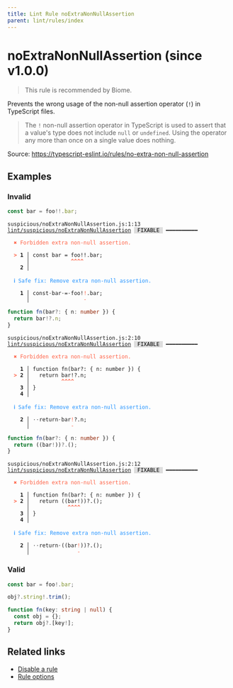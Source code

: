 ```yaml
---
title: Lint Rule noExtraNonNullAssertion
parent: lint/rules/index
---
```


# noExtraNonNullAssertion (since v1.0.0)

> This rule is recommended by Biome.

Prevents the wrong usage of the non-null assertion operator (`!`) in TypeScript files.

>The `!` non-null assertion operator in TypeScript is used to assert that a value's type does not include `null` or `undefined`. Using the operator any more than once on a single value does nothing.


Source: https://typescript-eslint.io/rules/no-extra-non-null-assertion

## Examples

### Invalid

```ts
const bar = foo!!.bar;
```

<pre class="language-text"><code class="language-text">suspicious/noExtraNonNullAssertion.js:1:13 <a href="https://biomejs.dev/lint/rules/noExtraNonNullAssertion">lint/suspicious/noExtraNonNullAssertion</a> <span style="color: #000; background-color: #ddd;"> FIXABLE </span> ━━━━━━━━━━

<strong><span style="color: Tomato;">  </span></strong><strong><span style="color: Tomato;">✖</span></strong> <span style="color: Tomato;">Forbidden extra non-null assertion.</span>
  
<strong><span style="color: Tomato;">  </span></strong><strong><span style="color: Tomato;">&gt;</span></strong> <strong>1 │ </strong>const bar = foo!!.bar;
   <strong>   │ </strong>            <strong><span style="color: Tomato;">^</span></strong><strong><span style="color: Tomato;">^</span></strong><strong><span style="color: Tomato;">^</span></strong><strong><span style="color: Tomato;">^</span></strong>
    <strong>2 │ </strong>
  
<strong><span style="color: rgb(38, 148, 255);">  </span></strong><strong><span style="color: rgb(38, 148, 255);">ℹ</span></strong> <span style="color: rgb(38, 148, 255);">Safe fix</span><span style="color: rgb(38, 148, 255);">: </span><span style="color: rgb(38, 148, 255);">Remove extra non-null assertion.</span>
  
<strong>  </strong><strong>  1 │ </strong>const<span style="opacity: 0.8;">·</span>bar<span style="opacity: 0.8;">·</span>=<span style="opacity: 0.8;">·</span>foo!<span style="color: Tomato;">!</span>.bar;
<strong>  </strong><strong>    │ </strong>                <span style="color: Tomato;">-</span>     
</code></pre>

```ts
function fn(bar?: { n: number }) {
  return bar!?.n;
}
```

<pre class="language-text"><code class="language-text">suspicious/noExtraNonNullAssertion.js:2:10 <a href="https://biomejs.dev/lint/rules/noExtraNonNullAssertion">lint/suspicious/noExtraNonNullAssertion</a> <span style="color: #000; background-color: #ddd;"> FIXABLE </span> ━━━━━━━━━━

<strong><span style="color: Tomato;">  </span></strong><strong><span style="color: Tomato;">✖</span></strong> <span style="color: Tomato;">Forbidden extra non-null assertion.</span>
  
    <strong>1 │ </strong>function fn(bar?: { n: number }) {
<strong><span style="color: Tomato;">  </span></strong><strong><span style="color: Tomato;">&gt;</span></strong> <strong>2 │ </strong>  return bar!?.n;
   <strong>   │ </strong>         <strong><span style="color: Tomato;">^</span></strong><strong><span style="color: Tomato;">^</span></strong><strong><span style="color: Tomato;">^</span></strong><strong><span style="color: Tomato;">^</span></strong>
    <strong>3 │ </strong>}
    <strong>4 │ </strong>
  
<strong><span style="color: rgb(38, 148, 255);">  </span></strong><strong><span style="color: rgb(38, 148, 255);">ℹ</span></strong> <span style="color: rgb(38, 148, 255);">Safe fix</span><span style="color: rgb(38, 148, 255);">: </span><span style="color: rgb(38, 148, 255);">Remove extra non-null assertion.</span>
  
<strong>  </strong><strong>  2 │ </strong><span style="opacity: 0.8;">·</span><span style="opacity: 0.8;">·</span>return<span style="opacity: 0.8;">·</span>bar<span style="color: Tomato;">!</span>?.n;
<strong>  </strong><strong>    │ </strong>            <span style="color: Tomato;">-</span>    
</code></pre>

```ts
function fn(bar?: { n: number }) {
  return ((bar!))?.();
}
```

<pre class="language-text"><code class="language-text">suspicious/noExtraNonNullAssertion.js:2:12 <a href="https://biomejs.dev/lint/rules/noExtraNonNullAssertion">lint/suspicious/noExtraNonNullAssertion</a> <span style="color: #000; background-color: #ddd;"> FIXABLE </span> ━━━━━━━━━━

<strong><span style="color: Tomato;">  </span></strong><strong><span style="color: Tomato;">✖</span></strong> <span style="color: Tomato;">Forbidden extra non-null assertion.</span>
  
    <strong>1 │ </strong>function fn(bar?: { n: number }) {
<strong><span style="color: Tomato;">  </span></strong><strong><span style="color: Tomato;">&gt;</span></strong> <strong>2 │ </strong>  return ((bar!))?.();
   <strong>   │ </strong>           <strong><span style="color: Tomato;">^</span></strong><strong><span style="color: Tomato;">^</span></strong><strong><span style="color: Tomato;">^</span></strong><strong><span style="color: Tomato;">^</span></strong>
    <strong>3 │ </strong>}
    <strong>4 │ </strong>
  
<strong><span style="color: rgb(38, 148, 255);">  </span></strong><strong><span style="color: rgb(38, 148, 255);">ℹ</span></strong> <span style="color: rgb(38, 148, 255);">Safe fix</span><span style="color: rgb(38, 148, 255);">: </span><span style="color: rgb(38, 148, 255);">Remove extra non-null assertion.</span>
  
<strong>  </strong><strong>  2 │ </strong><span style="opacity: 0.8;">·</span><span style="opacity: 0.8;">·</span>return<span style="opacity: 0.8;">·</span>((bar<span style="color: Tomato;">!</span>))?.();
<strong>  </strong><strong>    │ </strong>              <span style="color: Tomato;">-</span>       
</code></pre>

### Valid

```ts
const bar = foo!.bar;

obj?.string!.trim();

function fn(key: string | null) {
  const obj = {};
  return obj?.[key!];
}
```

## Related links

- [Disable a rule](/linter/#disable-a-lint-rule)
- [Rule options](/linter/#rule-options)

